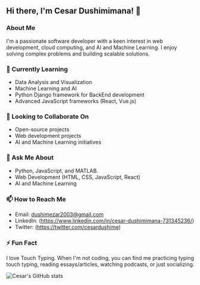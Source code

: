 ## Hi there, I'm Cesar Dushimimana! 👋

### About Me
I'm a passionate software developer with a keen interest in web development, cloud computing, and AI and Machine Learning. I enjoy solving complex problems and building scalable solutions.

### 🌱 Currently Learning
- Data Analysis and Visualization
- Machine Learning and AI
- Python Django framework for BackEnd development
- Advanced JavaScript frameworks (React, Vue.js)

### 👯 Looking to Collaborate On
- Open-source projects
- Web development projects
- AI and Machine Learning initiatives

### 💬 Ask Me About
- Python, JavaScript, and MATLAB.
- Web Development (HTML, CSS, JavaScript, React)
- AI and Machine Learning

### 📫 How to Reach Me
- Email: dushimezar2003@gmail.com 
- LinkedIn: (https://www.linkedin.com/in/cesar-dushimimana-731345236/)
- Twitter: (https://twitter.com/cesardushime)

### ⚡ Fun Fact
I love Touch Typing. When I'm not coding, you can find me practicing typing touch typing, reading essays/articles, watching podcasts, or just socializing.

![Cesar's GitHub stats](https://github-readme-stats.vercel.app/api?username=cesardushime&show_icons=true&theme=radical)
